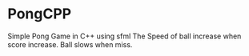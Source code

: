 # PongCPP
Simple Pong Game in C++ using sfml
The Speed of ball increase when score increase.
Ball slows when miss.
